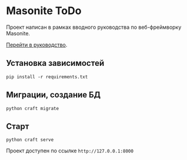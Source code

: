 # Masonite ToDo

Проект написан в рамках вводного руководства по веб-фреймворку Masonite.

[Перейти в руководство](https://masonite.pro/examples/todo/installation/).

## Установка зависимостей

    pip install -r requirements.txt

## Миграции, создание БД

    python craft migrate

## Старт

    python craft serve

Проект доступен по ссылке `http://127.0.0.1:8000`
